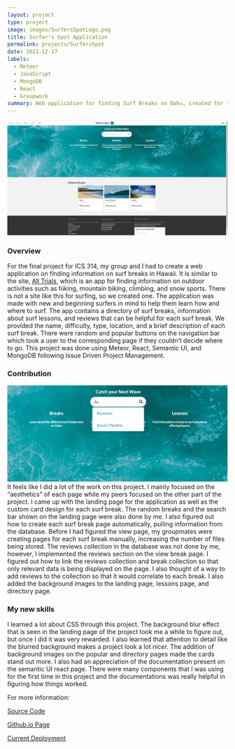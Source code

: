 ```yaml
---
layout: project
type: project
image: images/SurfersSpotLogo.png
title: Surfer's Spot Application
permalink: projects/SurfersSpot
date: 2021-12-17
labels:
  - Meteor
  - JavaScript
  - MongoDB
  - React
  - Groupwork
summary: Web application for finding Surf Breaks on Oahu, created for the final project in ICS 314.   
---
```

<div class="ui huge images">
  <img class="ui image" src="../images/SurfersSpotLanding.png">
</div>

### Overview

For the final project for ICS 314, my group and I had to create a web application on finding information on surf breaks in Hawaii. It is similar to the site, <a href = "https://www.alltrails.com/"> All Trials</a>, which is an app for finding information on outdoor activities such as hiking, mountain biking, climbing, and snow sports. There is not a site like this for surfing, so we created one. The application was made with new and beginning surfers in mind to help them learn how and where to surf. The app contains a directory of surf breaks, information about surf lessons, and reviews that can be helpful for each surf break. We provided the name, difficulty, type, location, and a brief description of each surf break. There were random and popular buttons on the navigation bar which took a user to the corresponding page if they couldn’t decide where to go. This project was done using Meteor, React, Semantic UI, and MongoDB following Issue Driven Project Management. 

### Contribution
<div class="ui huge images">
  <img class="ui image" src="../images/Search-Bar.png">
</div>
It feels like I did a lot of the work on this project. I mainly focused on the “aesthetics” of each page while my peers focused on the other part of the project. I came up with the landing page for the application as well as the custom card design for each surf break. The random breaks and the search bar shown on the landing page were also done by me. I also figured out how to create each surf break page automatically, pulling information from the database. Before I had figured the view page, my groupmates were creating pages for each surf break manually, increasing the number of files being stored. The reviews collection in the database was not done by me, however, I implemented the reviews section on the view break page. I figured out how to link the reviews collection and break collection so that only relevant data is being displayed on the page. I also thought of a way to add reviews to the collection so that it would correlate to each break.  I also added the background images to the landing page, lessons page, and directory page.  

### My new skills

I learned a lot about CSS through this project. The background blur effect that is seen in the landing page of the project took me a while to figure out, but once I did it was very rewarded. I also learned that attention to detail like the blurred background makes a project look a lot nicer. The addition of background images on the popular and directory pages made the cards stand out more. I also had an appreciation of the documentation present on the semantic UI react page. There were many components that I was using for the first time in this project and the documentations was really helpful in figuring how things worked. 

For more information:

<a href = "https://github.com/surfers-spot/surfers-spot">Source Code</a>

<a href = "https://surfers-spot.github.io/">Github.io Page</a>

<a href = "https://surfersspot.xyz/#/">Current Deployment</a>

